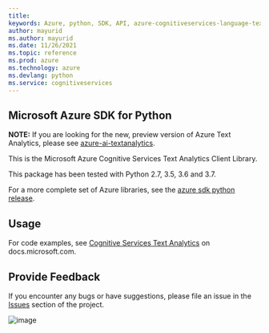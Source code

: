 ```yaml
---
title: 
keywords: Azure, python, SDK, API, azure-cognitiveservices-language-textanalytics, cognitiveservices
author: mayurid
ms.author: mayurid
ms.date: 11/26/2021
ms.topic: reference
ms.prod: azure
ms.technology: azure
ms.devlang: python
ms.service: cognitiveservices
---
```


## Microsoft Azure SDK for Python

**NOTE:** If you are looking for the new, preview version of Azure Text
Analytics, please see
[azure-ai-textanalytics](https://github.com/Azure/azure-sdk-for-python/tree/main/sdk/textanalytics/azure-ai-textanalytics).

This is the Microsoft Azure Cognitive Services Text Analytics Client
Library.

This package has been tested with Python 2.7, 3.5, 3.6 and 3.7.

For a more complete set of Azure libraries, see the
[azure sdk python release](https://aka.ms/azsdk/python/all).

## Usage

For code examples, see [Cognitive Services Text
Analytics](https://docs.microsoft.com/python/api/overview/azure/cognitive-services)
on docs.microsoft.com.

## Provide Feedback

If you encounter any bugs or have suggestions, please file an issue in
the [Issues](https://github.com/Azure/azure-sdk-for-python/issues)
section of the project.

![image](https://azure-sdk-impressions.azurewebsites.net/api/impressions/azure-sdk-for-python%2Fazure-cognitiveservices-language-textanalytics%2FREADME.png)

